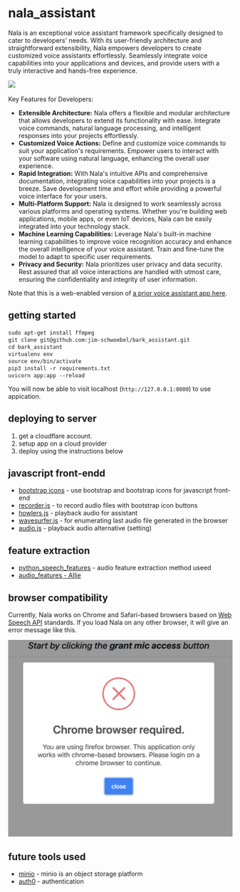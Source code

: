 # nala_assistant

Nala is an exceptional voice assistant framework specifically designed to cater to developers' needs. With its user-friendly architecture and straightforward extensibility, Nala empowers developers to create customized voice assistants effortlessly. Seamlessly integrate voice capabilities into your applications and devices, and provide users with a truly interactive and hands-free experience.

![](https://media.giphy.com/media/VDzVG8lvNRufu/giphy.gif)

Key Features for Developers:

- **Extensible Architecture:** Nala offers a flexible and modular architecture that allows developers to extend its functionality with ease. Integrate voice commands, natural language processing, and intelligent responses into your projects effortlessly.
- **Customized Voice Actions:** Define and customize voice commands to suit your application's requirements. Empower users to interact with your software using natural language, enhancing the overall user experience.
- **Rapid Integration:** With Nala's intuitive APIs and comprehensive documentation, integrating voice capabilities into your projects is a breeze. Save development time and effort while providing a powerful voice interface for your users.
- **Multi-Platform Support:** Nala is designed to work seamlessly across various platforms and operating systems. Whether you're building web applications, mobile apps, or even IoT devices, Nala can be easily integrated into your technology stack.
- **Machine Learning Capabilities:** Leverage Nala's built-in machine learning capabilities to improve voice recognition accuracy and enhance the overall intelligence of your voice assistant. Train and fine-tune the model to adapt to specific user requirements.
- **Privacy and Security:** Nala prioritizes user privacy and data security. Rest assured that all voice interactions are handled with utmost care, ensuring the confidentiality and integrity of user information.

Note that this is a web-enabled version of [a prior voice assistant app here](https://github.com/jim-schwoebel/nala).

## getting started

```
sudo apt-get install ffmpeg
git clone git@github.com:jim-schwoebel/bark_assistant.git
cd bark_assistant
virtualenv env 
source env/bin/activate
pip3 install -r requirements.txt
uvicorn app:app --reload
```

You will now be able to visit localhost (`http://127.0.0.1:8000`) to use appication.

## deploying to server
1. get a cloudflare account.
2. setup app on a cloud provider 
3. deploy using the instructions below

## javascript front-endd 
- [bootstrap icons](https://icons.getbootstrap.com/) - use bootstrap and bootstrap icons for javascript front-end
- [recorder.js](https://github.com/mattdiamond/Recorderjs) - to record audio files with bootstrap icon buttons
- [howlers.js](https://github.com/goldfire/howler.js) - playback audio for assistant
- [wavesurfer.js](https://wavesurfer-js.org/) - for enumerating last audio file generated in the browser
- [audio.js](http://kolber.github.io/audiojs/) - playback audio alternative (setting)

## feature extraction
- [python_speech_features](https://github.com/jim-schwoebel/allie/blob/master/features/audio_features/pspeech_features.py) - audio feature extraction method useed
- [audio_features - Allie](https://github.com/jim-schwoebel/allie/tree/master/features/audio_features)

## browser compatibility
Currently, Nala works on Chrome and Safari-based browsers based on [Web Speech API](https://developer.mozilla.org/en-US/docs/Web/API/Web_Speech_API/Using_the_Web_Speech_API#javascript) standards. If you load Nala on any other browser, it will give an error message like this.

![](https://github.com/jim-schwoebel/bark_assistant/blob/main/static/images/error.png)

## future tools used
- [minio](https://github.com/minio/minio) - minio is an object storage platform
- [auth0](https://github.com/auth0) - authentication
